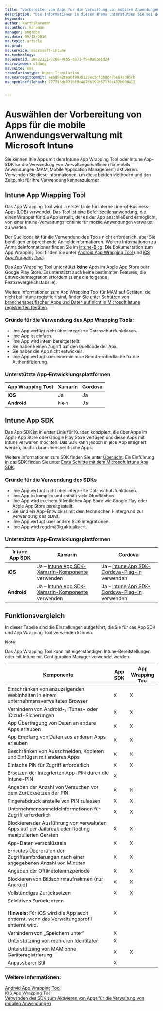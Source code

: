 ```yaml
---
title: "Vorbereiten von Apps für die Verwaltung von mobilen Anwendungen | Microsoft Intune"
description: "Die Informationen in diesem Thema unterstützen Sie bei der Entscheidung, wann Sie das App Wrapping Tool und das App SDK verwenden sollten, um Ihrer benutzerdefinierten Reihe von Branchen-Apps die Verwendung der Verwaltungsrichtlinien für mobile Apps zu ermöglichen."
keywords: 
author: karthikaraman
ms.author: karaman
manager: angrobe
ms.date: 09/13/2016
ms.topic: article
ms.prod: 
ms.service: microsoft-intune
ms.technology: 
ms.assetid: 29e22121-8268-48b5-a671-f940a6be1d24
ms.reviewer: oldang
ms.suite: ems
translationtype: Human Translation
ms.sourcegitcommit: eeb85a28ea6f99a0123ec5df3b0d476a678b85cb
ms.openlocfilehash: 977716dd821bf9c487db199b57130c432b008a12


---
```


# <a name="decide-how-to-prepare-apps-for-mobile-application-management-with-microsoft-intune"></a>Auswählen der Vorbereitung von Apps für die mobile Anwendungsverwaltung mit Microsoft Intune
Sie können Ihre Apps mit dem Intune App Wrapping Tool oder Intune App-SDK für die Verwendung von Verwaltungsrichtlinien für mobile Anwendungen (MAM, Mobile Application Management) aktivieren. Verwenden Sie diese Informationen, um diese beiden Methoden und den Zeitpunkt für ihre Verwendung kennenzulernen.

## <a name="intune-app-wrapping-tool"></a>Intune App Wrapping Tool
Das App Wrapping Tool wird in erster Linie für interne Line-of-Business-Apps (LOB) verwendet. Das Tool ist eine Befehlszeilenanwendung, die einen Wrapper für die App erstellt, der es der App anschließend ermöglicht, von einer Intune-Verwaltungsrichtlinie für mobile Anwendungen verwaltet zu werden.

Der Quellcode ist für die Verwendung des Tools nicht erforderlich, aber Sie benötigen entsprechende Anmeldeinformationen.  Weitere Informationen zu Anmeldeinformationen finden Sie im [Intune-Blog](https://blogs.technet.microsoft.com/enterprisemobility/2015/02/25/how-to-obtain-the-prerequisites-for-the-intune-app-wrapping-tool-for-ios/). Die Dokumentation zum App Wrapping Tool finden Sie unter [Android App Wrapping Tool ](prepare-android-apps-for-mobile-application-management-with-the-microsoft-intune-app-wrapping-tool.md) und [iOS App Wrapping Tool](prepare-ios-apps-for-mobile-application-management-with-the-microsoft-intune-app-wrapping-tool.md).

Das App Wrapping Tool unterstützt **keine** Apps im Apple App Store oder Google Play Store. Es unterstützt auch keine bestimmten Features, die Entwicklerintegration erfordern (siehe die folgende Featurevergleichstabelle).


Weitere Informationen zum App Wrapping Tool für MAM auf Geräten, die nicht bei Intune registriert sind, finden Sie unter [Schützen von branchenspezifischen Apps und Daten auf nicht in Microsoft Intune registrierten Geräten](protect-line-of-business-apps-and-data-on-devices-not-enrolled-in-microsoft-intune.md).

### <a name="reasons-to-use-the-app-wrapping-tool"></a>Gründe für die Verwendung des App Wrapping Tools:
* Ihre App verfügt nicht über integrierte Datenschutzfunktionen.
* Ihre App ist einfach.
* Ihre App wird intern bereitgestellt.
* Sie haben keinen Zugriff auf den Quellcode der App.
* Sie haben die App nicht entwickeln.
* Ihre App verfügt über eine minimale Benutzeroberfläche für die Authentifizierung.


### <a name="supported-app-development-platforms"></a>Unterstützte App-Entwicklungsplattformen

|**App Wrapping Tool** | **Xamarin** |**Cordova** |
|------|----|----|
|**iOS** |Ja|Ja|
|**Android**| Nein |Ja|

## <a name="intune-app-sdk"></a>Intune App SDK
Das App SDK ist in erster Linie für Kunden konzipiert, die über Apps im Apple App Store oder Google Play Store verfügen und diese Apps mit Intune verwalten möchten. Das SDK kann jedoch in jede App integriert werden, auch in branchenspezifische Apps.

Weitere Informationen zum SDK finden Sie unter [Übersicht](/intune/develop/intune-app-sdk). Ein Einführung in das SDK finden Sie unter [Erste Schritte mit dem Microsoft Intune App SDK](/intune/develop/intune-app-sdk-get-started).

### <a name="reasons-to-use-the-sdk"></a>Gründe für die Verwendung des SDKs
* Ihre App verfügt nicht über integrierte Datenschutzfunktionen.
* Ihre App ist komplex und enthält viele Oberflächen.
* Ihre App wird in einem öffentlichen App Store wie Google Play oder Apple App Store bereitgestellt.
* Sie sind ein App-Entwickler mit dem technischen Hintergrund zur Verwendung des SDKs.
* Ihre App verfügt über andere SDK-Integrationen.
* Ihre App wird regelmäßig aktualisiert.

### <a name="supported-app-development-platforms"></a>Unterstützte App-Entwicklungsplattformen

|**Intune App SDK** |**Xamarin** |**Cordova**
|------|----|----|
|**iOS**|Ja – [Intune App SDK-Xamarin-Komponente](/../develop/intune-app-sdk-xamarin) verwenden|Ja – [Intune App SDK-Cordova-Plug-In](/../develop/intune-app-sdk-cordova) verwenden|
|**Android**| Ja – [Intune App SDK-Xamarin-Komponente](/../develop/intune-app-sdk-xamarin) verwenden|Ja – [Intune App SDK-Cordova-Plug-In](/../develop/intune-app-sdk-cordova) verwenden|

## <a name="feature-comparison"></a>Funktionsvergleich
In dieser Tabelle sind die Einstellungen aufgeführt, die Sie für das App SDK und App Wrapping Tool verwenden können.

> [!NOTE]
> Das App Wrapping Tool kann mit eigenständigen Intune-Bereitstellungen oder mit Intune mit Configuration Manager verwendet werden.

|Komponente|App SDK|App Wrapping Tool|
|-----------|---------------------|-----------|
|Einschränken von anzuzeigenden Webinhalten in einem unternehmensverwalteten Browser|X|X|
|Verhindern von Android-, iTunes- oder iCloud-Sicherungen|X|X|
|App Übertragung von Daten an andere Apps erlauben|X|X|
|App Empfang von Daten aus anderen Apps erlauben|X|X|
|Beschränken von Ausschneiden, Kopieren und Einfügen mit anderen Apps|X|X|
|Einfache PIN für Zugriff erforderlich|X|X|
|Ersetzen der integrierten App-PIN durch die Intune-PIN|X||
|Angeben der Anzahl von Versuchen vor dem Zurücksetzen der PIN|X|X|
|Fingerabdruck anstelle von PIN zulassen |X|X|
|Unternehmensanmeldeinformationen für Zugriff erforderlich|X|X|
|Blockieren der Ausführung von verwalteten Apps auf per Jailbreak oder Rooting manipulierten Geräten|X|X|
|App-Daten verschlüsseln|X|X|
|Erneutes Überprüfen der Zugriffsanforderungen nach einer angegebenen Anzahl von Minuten|X|X|
|Angeben der Offlinetoleranzperiode|X|X|
|Blockieren von Bildschirmaufnahmen (nur Android)|X|X|
|Vollständiges Zurücksetzen|X|X|
|Selektives Zurücksetzen <br></br>**Hinweis:** Für iOS wird die App auch entfernt, wenn das Verwaltungsprofil entfernt wird.|X||
|Verhindern von „Speichern unter“ |X||
|Unterstützung von mehreren Identitäten|X||
|Unterstützung von MAM ohne Geräteregistrierung|X|X|
|Anpassbarer Stil |X|||
### <a name="see-also"></a>Weitere Informationen:

[Android App Wrapping Tool](prepare-android-apps-for-mobile-application-management-with-the-microsoft-intune-app-wrapping-tool.md)</br>
[iOS App Wrapping Tool](prepare-ios-apps-for-mobile-application-management-with-the-microsoft-intune-app-wrapping-tool.md)</br>
[Verwenden des SDK zum Aktivieren von Apps für die Verwaltung von mobilen Anwendungen](use-the-sdk-to-enable-apps-for-mobile-application-management.md)



<!--HONumber=Nov16_HO5-->


